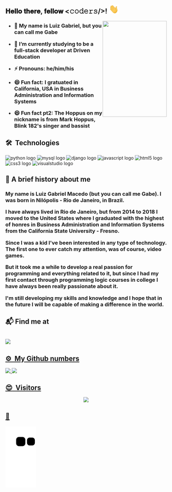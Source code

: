 <h2> 𝐇𝐞𝐥𝐥𝐨 𝐭𝐡𝐞𝐫𝐞, 𝐟𝐞𝐥𝐥𝐨𝐰 <𝚌𝚘𝚍𝚎𝚛𝚜/>! <img src="https://raw.githubusercontent.com/ABSphreak/ABSphreak/master/gifs/Hi.gif" width="30px"></h2>
<img align='right' src='https://github.com/gabrielhoppus/pythoncodigos/blob/main/d4tcudg-cd11004f-dca1-48c9-bcc2-8c40aa03e6fd.gif' width='200"' height='300"'>

<h3>
  
- 👋 My name is Luiz Gabriel, but you can call me Gabe 
  
- 🌱 I’m currently studying to be a full-stack developer at Driven Education
  
- ⚡ Pronouns: he/him/his
  
- 😄 Fun fact: I gratuated in California, USA in Business Administration and Information Systems
  
- 😄 Fun fact pt2: The Hoppus on my nickname is from Mark Hoppus, Blink 182's singer and bassist
  
<!--- 🔭 Check out my portfolio: https://linktr.ee/gabrielhoppus -->
</h3>


## 🛠 &nbsp;Technologies

<div align="left">
  <img src="https://cdn.jsdelivr.net/gh/devicons/devicon/icons/python/python-original.svg" height="40" width="52" alt="python logo"  />
  <img src="https://cdn.jsdelivr.net/gh/devicons/devicon/icons/mysql/mysql-original.svg" height="40" width="52" alt="mysql logo"  />
  <img src="https://cdn.jsdelivr.net/gh/devicons/devicon/icons/django/django-plain.svg" height="40" width="52" alt="django logo"  />
  <img src="https://cdn.jsdelivr.net/gh/devicons/devicon/icons/javascript/javascript-original.svg" height="40" width="52" alt="javascript logo"  />
  <img src="https://cdn.jsdelivr.net/gh/devicons/devicon/icons/html5/html5-original.svg" height="40" width="52" alt="html5 logo"  />
  <img src="https://cdn.jsdelivr.net/gh/devicons/devicon/icons/css3/css3-original.svg" height="40" width="52" alt="css3 logo"  />
  <img src="https://cdn.jsdelivr.net/gh/devicons/devicon/icons/visualstudio/visualstudio-plain.svg" height="40" width="52" alt="visualstudio logo"  />
</div>

## 📖 A brief history about me 
<h3>My name is Luiz Gabriel Macedo (but you can call me Gabe). I was born in Nilópolis - Rio de Janeiro, in Brazil.   

  I have always lived in Rio de Janeiro, but from 2014 to 2018 I moved to the United States where I graduated with the highest of honres in Business Administration and Information Systems from the California State University - Fresno.
  
Since I was a kid I've been interested in any type of technology. The first one to ever catch my attention, was of course, video games. 

But it took me a while to develop a real passion for programming and everything related to it, but since I had my first contact through programming logic courses in college I have always been really passionate about it. 

I'm still developing my skills and knowledge and I hope that in the future I will be capable of making a difference in the world. <h3>

## 📬 Find me at  
<br>
<a href="https://www.linkedin.com/in/luiz-gabriel-macedo/" target="_blank"><img src="https://img.shields.io/badge/LinkedIn-0077B5?style=for-the-badge&logo=linkedin&logoColor=white" width="120"/>

## ⚙️ &nbsp;My Github numbers
<div>
  <a href="https://github.com/gabrielhoppus">
  <img height="160em" src="https://github-readme-stats.vercel.app/api?username=gabrielhoppus&show_icons=true&theme=dracula&include_all_commits=true&count_private=true"/>
  <img height="160em" src="https://github-readme-stats.vercel.app/api/top-langs/?username=gabrielhoppus&layout=compact&langs_count=7&theme=dracula"/>
</div>

##  :heart_eyes: &nbsp;Visitors  
  
  
<div align="center">
  <img src="https://profile-counter.glitch.me/gabrielhoppus/count.svg?"  />
</div>

###

## :snake:
  
![Snake animation](https://github.com/gabrielhoppus/gabrielhoppus/blob/output/github-contribution-grid-snake.svg)


###
